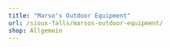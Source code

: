 ```yaml
---
title: "Marso's Outdoor Equipment"
url: /sioux-falls/marsos-outdoor-equipment/
shop: Allgemein
---
```

